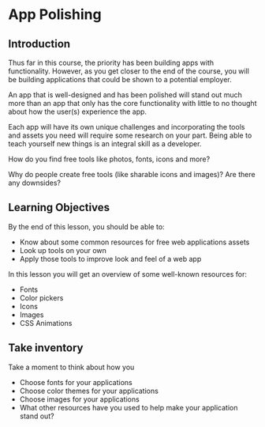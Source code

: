 # App Polishing

## Introduction

Thus far in this course, the priority has been building apps with functionality. However, as you get closer to the end of the course, you will be building applications that could be shown to a potential employer.

An app that is well-designed and has been polished will stand out much more than an app that only has the core functionality with little to no thought about how the user(s) experience the app.

Each app will have its own unique challenges and incorporating the tools and assets you need will require some research on your part. Being able to teach yourself new things is an integral skill as a developer.

How do you find free tools like photos, fonts, icons and more?

Why do people create free tools (like sharable icons and images)? Are there any downsides?

## Learning Objectives

By the end of this lesson, you should be able to:

- Know about some common resources for free web applications assets
- Look up tools on your own
- Apply those tools to improve look and feel of a web app

In this lesson you will get an overview of some well-known resources for:

- Fonts
- Color pickers
- Icons
- Images
- CSS Animations

## Take inventory

Take a moment to think about how you

- Choose fonts for your applications
- Choose color themes for your applications
- Choose images for your applications
- What other resources have you used to help make your application stand out?
